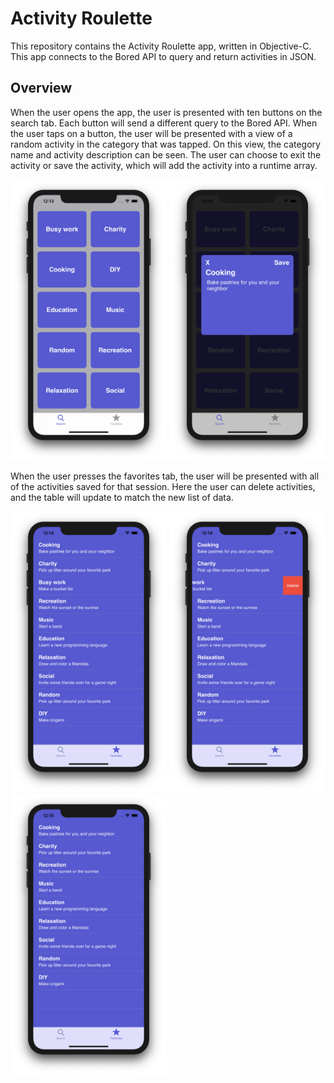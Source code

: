 # Activity Roulette
This repository contains the Activity Roulette app, written in Objective-C. This app connects to the Bored API to query and return activities in JSON. 

## Overview
When the user opens the app, the user is presented with ten buttons on the search tab. Each button will send a different query to the Bored API. When the user taps on a button, the user will be presented with a view of a random activity in the category that was tapped. On this view, the category name and activity description can be seen. The user can choose to exit the activity or save the activity, which will add the activity into a runtime array.

<img src="/Screenshots/searchVC.png" width="250"> <img src="/Screenshots/activityView.png" width="250">

When the user presses the favorites tab, the user will be presented with all of the activities saved for that session. Here the user can delete activities, and the table will update to match the new list of data.

<img src="/Screenshots/favoritesVC.png" width="250"> <img src="/Screenshots/deleteActivity.png" width="250"> <img src="/Screenshots/deletedActivity.png" width="250">
